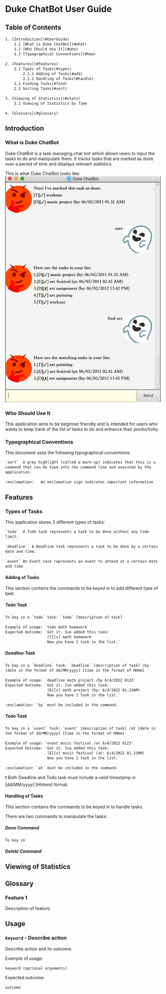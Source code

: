 # **Duke ChatBot User Guide** 


## **Table of Contents**

    1. [Introduction](#UserGuide)
        1.1 [What is Duke ChatBot](#what)
        1.2 [Who Should Use It](#who)
        1.3 [Typographical Conventions](#how)
        
    2. [Features](#features)
        2.1 Types of Tasks(#types)
            2.1.1 Adding of Tasks(#add)
            2.1.2 Handling of Tasks(#handle)
        2.2 Finding Tasks(#find)
        2.3 Sorting Tasks(#sort)
    
    3. [Viewing of Statistics](#stats)
        3.1 Viewing of Statistics by Time 
        
    4. [Glossary](#glossary)


## **Introduction** <a name="UserGuide"></a>


### What is Duke ChatBot <a name="what"></a>

Duke ChatBot is a task managing chat bot which allows users to input the tasks to do and manipulate them. It tracks tasks that are marked as done over a period of time and displays relevant statistics.

This is what Duke ChatBot looks like:
![](/docs/Ui.png)

### Who Should Use It <a name="who"></a>

This application aims to be beginner friendly and is intended for users who wants to keep track of the list of tasks to do and enhance their productivity.

### Typographical Conventions <a name="how"></a>

This document uses the following typographical conventions:

    `sort`  A grey highlight (called a mark-up) indicates that this is a command that can be type into the command line and executed by the application.
    
    :exclamation:   An exclamation sign indicates important information


## **Features** <a name="features"></a>


### Types of Tasks <a name="types"></a>

This application stores 3 different types of tasks:

    `todo`  A Todo task represents a task to be done without any time limit.
    
    `deadline`  A Deadline task represents a task to be done by a certain date and time.
    
    `event` An Event task represents an event to attend at a certain date and time.

#### Adding of Tasks <a name="add"></a>
This section contains the commands to be keyed in to add different type of task.

##### Todo Task

    To key in a `todo` task: `todo` [description of task]
    
    Example of usage: `todo math homework`
    Expected Outcome: `Got it. Ive added this task:
                       [T][✗] math homework
                       Now you have 1 task in the list.`
                       

##### Deadline Task

    To key in a `deadline` task: `deadline` [description of task] /by [date in the format of dd/MM/yyyy] [time in the format of HHmm]
    
    Example of usage: `deadline math project /by 6/4/2022 0123`
    Expected Outcome: `Got it. Ive added this task:
                       [D][✗] math project (by: 6/4/2022 01.23AM)
                       Now you have 1 task in the list.`
    
    :exclamation: `by` must be included in the command.

##### Todo Task

    To key in a `event` task: `event` [description of task] /at [date in the format of dd/MM/yyyy] [time in the format of HHmm]
    
    Example of usage: `event music festival /at 6/4/2022 0123`
    Expected Outcome: `Got it. Ive added this task:
                       [E][✗] music festival (at: 6/4/2022 01.23AM)
                       Now you have 1 task in the list.`

    :exclamation: `at` must be included in the command.
    
    
:exclamation: Both Deadline and Todo task must include a valid timestamp in [dd/MM/yyyy] [HHmm] format. 


#### Handling of Tasks <a name="handle"></a>
This section contains the commands to be keyed in to handle tasks.

There are two commands to manipulate the tasks: 

##### Done Command
    To key in 


##### Delete Command




## **Viewing of Statistics** <a name="stats"></a>

## **Glossary** <a name="glossary"></a>

### Feature 1 
Description of feature.

## Usage

### `Keyword` - Describe action

Describe action and its outcome.

Example of usage: 

`keyword (optional arguments)`

Expected outcome:

`outcome`
